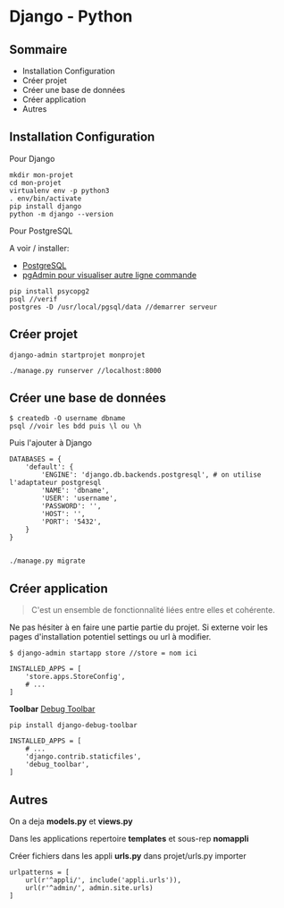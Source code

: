 # Django - Python 

## Sommaire
* Installation Configuration
* Créer projet
* Créer une base de données
* Créer application
* Autres

## Installation Configuration
Pour Django
```
mkdir mon-projet
cd mon-projet
virtualenv env -p python3
. env/bin/activate
pip install django
python -m django --version
```
Pour PostgreSQL

A voir / installer:
* [PostgreSQL](https://www.postgresql.org/download/)
* [pgAdmin pour visualiser autre ligne commande](https://www.pgadmin.org/download/)

```
pip install psycopg2
psql //verif
postgres -D /usr/local/pgsql/data //demarrer serveur
```

## Créer projet
```
django-admin startprojet monprojet

./manage.py runserver //localhost:8000
```

## Créer une base de données
```
$ createdb -O username dbname
psql //voir les bdd puis \l ou \h
```
Puis l'ajouter à Django
```
DATABASES = {
    'default': {
        'ENGINE': 'django.db.backends.postgresql', # on utilise l'adaptateur postgresql
        'NAME': 'dbname', 
        'USER': 'username', 
        'PASSWORD': '',
        'HOST': '',
        'PORT': '5432',
    }
}


./manage.py migrate
```

## Créer application

> C'est un ensemble de fonctionnalité liées entre elles et cohérente.

Ne pas hésiter à en faire une partie partie du projet. Si externe voir les pages d'installation potentiel settings ou url à modifier.

```
$ django-admin startapp store //store = nom ici

INSTALLED_APPS = [
    'store.apps.StoreConfig',
    # ...
]
```

**Toolbar**
[Debug Toolbar](https://github.com/jazzband/django-debug-toolbar)
```
pip install django-debug-toolbar

INSTALLED_APPS = [
    # ...
    'django.contrib.staticfiles',
    'debug_toolbar',
]
```

## Autres

On a deja **models.py** et **views.py**

Dans les applications repertoire **templates** et sous-rep **nomappli**

Créer fichiers dans les appli **urls.py** dans projet/urls.py importer
```
urlpatterns = [
    url(r'^appli/', include('appli.urls')),
    url(r'^admin/', admin.site.urls)
]
```
